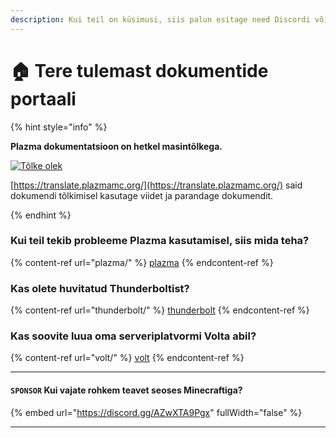 ```yaml
---
description: Kui teil on küsimusi, siis palun esitage need Discordi või GitHubi arutelude kaudu.
---
```


# 🏠 Tere tulemast dokumentide portaali

{% hint style="info" %}

**Plazma dokumentatsioon on hetkel masintõlkega.**

[![Tõlke olek](https://badge.plazmamc.org/internal/crowdin)](https://translate.plazmamc.org/)

[https://translate.plazmamc.org/](https://translate.plazmamc.org/) said dokumendi tõlkimisel kasutage viidet ja parandage dokumendit.

{% endhint %}

### Kui teil tekib probleeme Plazma kasutamisel, siis mida teha?

{% content-ref url="plazma/" %}
[plazma](plazma/)
{% endcontent-ref %}

### Kas olete huvitatud Thunderboltist?

{% content-ref url="thunderbolt/" %}
[thunderbolt](thunderbolt/)
{% endcontent-ref %}

### Kas soovite luua oma serveriplatvormi Volta abil?

{% content-ref url="volt/" %}
[volt](volt/)
{% endcontent-ref %}

***

#### `SPONSOR` Kui vajate rohkem teavet seoses Minecraftiga? <a href="#etc-1" id="etc-1"></a>

{% embed url="https://discord.gg/AZwXTA9Pgx" fullWidth="false" %}

***
